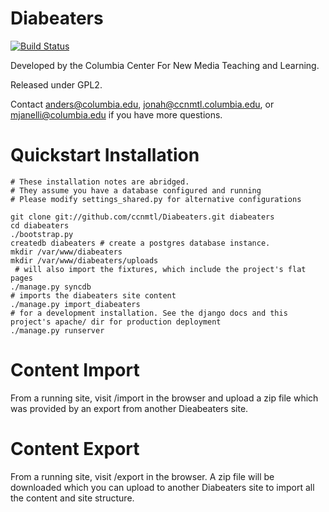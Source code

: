 Diabeaters
==========

[![Build Status](https://travis-ci.org/ccnmtl/diabeaters.png)](https://travis-ci.org/ccnmtl/diabeaters)

Developed by the Columbia Center For New Media Teaching and Learning. 

Released under GPL2. 

Contact anders@columbia.edu, jonah@ccnmtl.columbia.edu, or
mjanelli@columbia.edu if you have more questions.

Quickstart Installation
============
    # These installation notes are abridged.
    # They assume you have a database configured and running
    # Please modify settings_shared.py for alternative configurations

    git clone git://github.com/ccnmtl/Diabeaters.git diabeaters
    cd diabeaters
    ./bootstrap.py
    createdb diabeaters # create a postgres database instance. 
    mkdir /var/www/diabeaters
    mkdir /var/www/diabeaters/uploads
     # will also import the fixtures, which include the project's flat pages
    ./manage.py syncdb
    # imports the diabeaters site content
    ./manage.py import_diabeaters 
    # for a development installation. See the django docs and this project's apache/ dir for production deployment 
    ./manage.py runserver  

Content Import
==============

From a running site, visit /import in the browser and upload a zip
file which was provided by an export from another Dieabeaters site.

Content Export
==============

From a running site, visit /export in the browser.  A zip file will be
downloaded which you can upload to another Diabeaters site to import
all the content and site structure.

